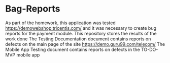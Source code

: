 # Bag-Reports

As part of the homework, this application was tested https://demowebshop.tricentis.com/ and it was necessary to create bug reports for the payment module. This repository stores the results of the work done
The Testing Documentation document contains reports on defects on the main page of the site https://demo.guru99.com/telecom/
The Mobile App Testing document contains reports on defects in the TO-DO-MVP mobile app
